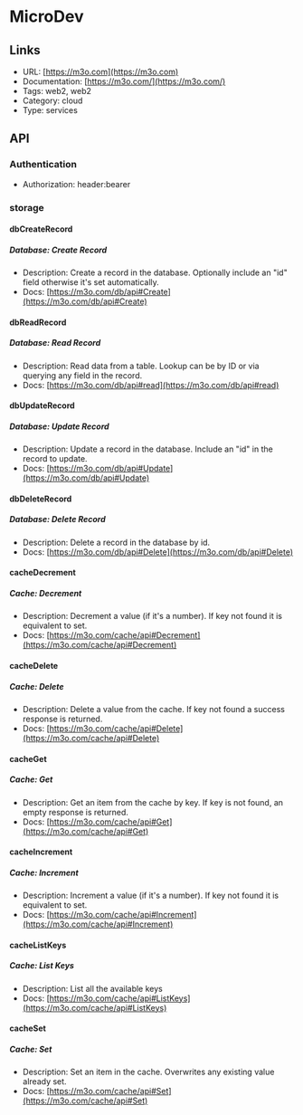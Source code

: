 # MicroDev

## Links

* URL: [https://m3o.com](https://m3o.com)
* Documentation: [https://m3o.com/](https://m3o.com/)
* Tags: web2, web2
* Category: cloud
* Type: services

## API

### Authentication

* Authorization: header:bearer

### storage

#### dbCreateRecord

##### Database: Create Record

* Description: Create a record in the database. Optionally include an "id" field otherwise it's set automatically.
* Docs: [https://m3o.com/db/api#Create](https://m3o.com/db/api#Create)

#### dbReadRecord

##### Database: Read Record

* Description: Read data from a table. Lookup can be by ID or via querying any field in the record.
* Docs: [https://m3o.com/db/api#read](https://m3o.com/db/api#read)

#### dbUpdateRecord

##### Database: Update Record

* Description: Update a record in the database. Include an "id" in the record to update.
* Docs: [https://m3o.com/db/api#Update](https://m3o.com/db/api#Update)

#### dbDeleteRecord

##### Database: Delete Record

* Description: Delete a record in the database by id.
* Docs: [https://m3o.com/db/api#Delete](https://m3o.com/db/api#Delete)

#### cacheDecrement

##### Cache: Decrement

* Description: Decrement a value (if it's a number). If key not found it is equivalent to set.
* Docs: [https://m3o.com/cache/api#Decrement](https://m3o.com/cache/api#Decrement)

#### cacheDelete

##### Cache: Delete

* Description: Delete a value from the cache. If key not found a success response is returned.
* Docs: [https://m3o.com/cache/api#Delete](https://m3o.com/cache/api#Delete)

#### cacheGet

##### Cache: Get

* Description: Get an item from the cache by key. If key is not found, an empty response is returned.
* Docs: [https://m3o.com/cache/api#Get](https://m3o.com/cache/api#Get)

#### cacheIncrement

##### Cache: Increment

* Description: Increment a value (if it's a number). If key not found it is equivalent to set.
* Docs: [https://m3o.com/cache/api#Increment](https://m3o.com/cache/api#Increment)

#### cacheListKeys

##### Cache: List Keys

* Description: List all the available keys
* Docs: [https://m3o.com/cache/api#ListKeys](https://m3o.com/cache/api#ListKeys)

#### cacheSet

##### Cache: Set

* Description: Set an item in the cache. Overwrites any existing value already set.
* Docs: [https://m3o.com/cache/api#Set](https://m3o.com/cache/api#Set)
